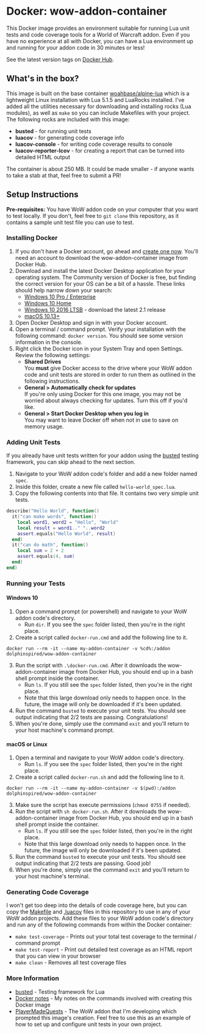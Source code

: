 # Docker: wow-addon-container

This Docker image provides an environment suitable for running Lua unit tests and code coverage tools for a World of Warcraft addon. Even if you have no experience at all with Docker, you can have a Lua environment up and running for your addon code in 30 minutes or less!

See the latest version tags on [Docker Hub](https://hub.docker.com/repository/docker/dolphinspired/wow-addon-container).

## What's in the box?

This image is built on the base container [woahbase/alpine-lua](https://hub.docker.com/r/woahbase/alpine-lua) which is a lightweight Linux installation with Lua 5.1.5 and LuaRocks installed. I've added all the utilities necessary for downloading and installing rocks (Lua modules), as well as `make` so you can include Makefiles with your project. The following rocks are included with this image:

* **busted** - for running unit tests
* **luacov** - for generating code coverage info
* **luacov-console** - for writing code coverage results to console
* **luacov-reporter-lcov** - for creating a report that can be turned into detailed HTML output

The container is about 250 MB. It could be made smaller - if anyone wants to take a stab at that, feel free to submit a PR!

## Setup Instructions

**Pre-requisites:** You have WoW addon code on your computer that you want to test locally. If you don't, feel free to `git clone` this repository, as it contains a sample unit test file you can use to test.

### Installing Docker

1. If you don't have a Docker account, go ahead and [create one now](https://hub.docker.com/). You'll need an account to download the wow-addon-container image from Docker Hub.
2. Download and install the latest Docker Desktop application for your operating system. The Community version of Docker is free, but finding the correct version for your OS can be a bit of a hassle. These links should help narrow down your search:
    * [Windows 10 Pro / Enterprise](https://docs.docker.com/docker-for-windows/install/)
    * [Windows 10 Home](https://docs.docker.com/docker-for-windows/install-windows-home/)
    * [Windows 10 2016 LTSB](https://docs.docker.com/docker-for-windows/release-notes/) - download the latest 2.1 release
    * [macOS 10.13+](https://docs.docker.com/docker-for-mac/install/)
3. Open Docker Desktop and sign in with your Docker account.
4. Open a terminal / command prompt. Verify your installation with the following command: `docker version`. You should see some version information in the console.
5. Right click the Docker icon in your System Tray and open Settings. Review the following settings:
    * **Shared Drives**<br/>
      You **must** give Docker access to the drive where your WoW addon code and unit tests are stored in order to run them as outlined in the following instructions.
    * **General > Automatically check for updates**<br/>
      If you're only using Docker for this one image, you may not be worried about always checking for updates. Turn this off if you'd like.
    * **General > Start Docker Desktop when you log in**<br/>
      You may want to leave Docker off when not in use to save on memory usage.

### Adding Unit Tests

If you already have unit tests written for your addon using the [busted](https://olivinelabs.com/busted/) testing framework, you can skip ahead to the next section.

1. Navigate to your WoW addon code's folder and add a new folder named `spec`.
2. Inside this folder, create a new file called `hello-world_spec.lua`.
3. Copy the following contents into that file. It contains two very simple unit tests.

```lua
describe("Hello World", function()
  it("can make words", function()
    local word1, word2 = "Hello", "World"
    local result = word1.." "..word2
    assert.equals("Hello World", result)
  end)
  it("can do math", function()
    local sum = 2 + 2
    assert.equals(4, sum)
  end)
end)
```

### Running your Tests

#### Windows 10

1. Open a command prompt (or powershell) and navigate to your WoW addon code's directory.
    * Run `dir`. If you see the `spec` folder listed, then you're in the right place.
2. Create a script called `docker-run.cmd` and add the following line to it.
```
docker run --rm -it --name my-addon-container -v %cd%:/addon dolphinspired/wow-addon-container
```
3. Run the script with `.\docker-run.cmd`. After it downloads the wow-addon-container image from Docker Hub, you should end up in a bash shell prompt inside the container.
    * Run `ls`. If you still see the `spec` folder listed, then you're in the right place.
    * Note that this large download only needs to happen once. In the future, the image will only be downloaded if it's been updated.
4. Run the command `busted` to execute your unit tests. You should see output indicating that 2/2 tests are passing. Congratulations!
5. When you're done, simply use the command `exit` and you'll return to your host machine's command prompt.

#### macOS or Linux

1. Open a terminal and navigate to your WoW addon code's directory.
    * Run `ls`. If you see the `spec` folder listed, then you're in the right place.
2. Create a script called `docker-run.sh` and add the following line to it.
```
docker run --rm -it --name my-addon-container -v $(pwd):/addon dolphinspired/wow-addon-container
```
3. Make sure the script has execute permissions (`chmod 0755` if needed).
4. Run the script with `sh docker-run.sh`. After it downloads the wow-addon-container image from Docker Hub, you should end up in a bash shell prompt inside the container.
    * Run `ls`. If you still see the `spec` folder listed, then you're in the right place.
    * Note that this large download only needs to happen once. In the future, the image will only be downloaded if it's been updated.
5. Run the command `busted` to execute your unit tests. You should see output indicating that 2/2 tests are passing. Good job!
6. When you're done, simply use the command `exit` and you'll return to your host machine's terminal.

### Generating Code Coverage

I won't get too deep into the details of code coverage here, but you can copy the [Makefile](Makefile) and [.luacov](.luacov) files in this repository to use in any of your WoW addon projects. Add these files to your WoW addon code's directory and run any of the following commands from within the Docker container:

* `make test-coverage` - Prints out your total test coverage to the terminal / command prompt
* `make test-report` - Print out detailed test coverage as an HTML report that you can view in your browser
* `make clean` - Removes all test coverage files

### More Information

* [busted](https://olivinelabs.com/busted/) - Testing framework for Lua
* [Docker notes](DEV.md) - My notes on the commands involved with creating this Docker image
* [PlayerMadeQuests](https://github.com/dolphinspired/PlayerMadeQuests) - The WoW addon that I'm developing which prompted this image's creation. Feel free to use this as an example of how to set up and configure unit tests in your own project.
